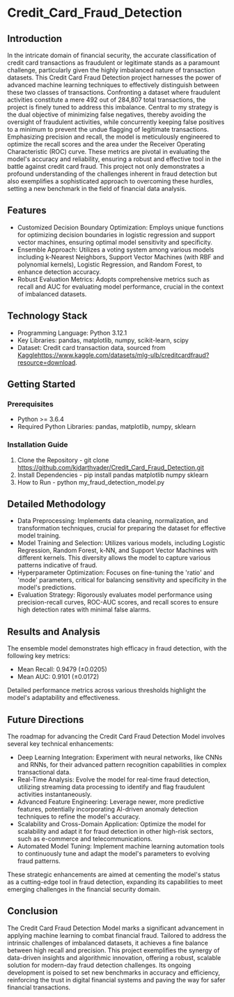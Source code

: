 # Credit_Card_Fraud_Detection

## Introduction
In the intricate domain of financial security, the accurate classification of credit card transactions as fraudulent or legitimate stands as a paramount challenge, particularly given the highly imbalanced nature of transaction datasets. This Credit Card Fraud Detection project harnesses the power of advanced machine learning techniques to effectively distinguish between these two classes of transactions. Confronting a dataset where fraudulent activities constitute a mere 492 out of 284,807 total transactions, the project is finely tuned to address this imbalance. Central to my strategy is the dual objective of minimizing false negatives, thereby avoiding the oversight of fraudulent activities, while concurrently keeping false positives to a minimum to prevent the undue flagging of legitimate transactions. Emphasizing precision and recall, the model is meticulously engineered to optimize the recall scores and the area under the Receiver Operating Characteristic (ROC) curve. These metrics are pivotal in evaluating the model's accuracy and reliability, ensuring a robust and effective tool in the battle against credit card fraud. This project not only demonstrates a profound understanding of the challenges inherent in fraud detection but also exemplifies a sophisticated approach to overcoming these hurdles, setting a new benchmark in the field of financial data analysis.

## Features 
- Customized Decision Boundary Optimization: Employs unique functions for optimizing decision boundaries in logistic regression and support vector machines, ensuring optimal model sensitivity and specificity.
- Ensemble Approach: Utilizes a voting system among various models including k-Nearest Neighbors, Support Vector Machines (with RBF and polynomial kernels), Logistic Regression, and Random Forest, to enhance detection accuracy.
- Robust Evaluation Metrics: Adopts comprehensive metrics such as recall and AUC for evaluating model performance, crucial in the context of imbalanced datasets.

## Technology Stack 
- Programming Language: Python 3.12.1
- Key Libraries: pandas, matplotlib, numpy, scikit-learn, scipy
- Dataset: Credit card transaction data, sourced from [Kaggle](https://www.kaggle.com/datasets/mlg-ulb/creditcardfraud?resource=download)https://www.kaggle.com/datasets/mlg-ulb/creditcardfraud?resource=download.

## Getting Started

### Prerequisites
- Python >= 3.6.4
- Required Python Libraries: pandas, matplotlib, numpy, sklearn
### Installation Guide
1. Clone the Repository - git clone https://github.com/kjdarthvader/Credit_Card_Fraud_Detection.git
2. Install Dependencies - pip install pandas matplotlib numpy sklearn
3. How to Run - python my_fraud_detection_model.py

## Detailed Methodology
- Data Preprocessing: Implements data cleaning, normalization, and transformation techniques, crucial for preparing the dataset for effective model training.
- Model Training and Selection: Utilizes various models, including Logistic Regression, Random Forest, k-NN, and Support Vector Machines with different kernels. This diversity allows the model to capture various patterns indicative of fraud.
- Hyperparameter Optimization: Focuses on fine-tuning the 'ratio' and 'mode' parameters, critical for balancing sensitivity and specificity in the model's predictions.
- Evaluation Strategy: Rigorously evaluates model performance using precision-recall curves, ROC-AUC scores, and recall scores to ensure high detection rates with minimal false alarms.

## Results and Analysis 
The ensemble model demonstrates high efficacy in fraud detection, with the following key metrics:
- Mean Recall: 0.9479 (±0.0205)
- Mean AUC: 0.9101 (±0.0172)

Detailed performance metrics across various thresholds highlight the model's adaptability and effectiveness.

## Future Directions 
The roadmap for advancing the Credit Card Fraud Detection Model involves several key technical enhancements:

- Deep Learning Integration: Experiment with neural networks, like CNNs and RNNs, for their advanced pattern recognition capabilities in complex transactional data.
- Real-Time Analysis: Evolve the model for real-time fraud detection, utilizing streaming data processing to identify and flag fraudulent activities instantaneously.
- Advanced Feature Engineering: Leverage newer, more predictive features, potentially incorporating AI-driven anomaly detection techniques to refine the model's accuracy.
- Scalability and Cross-Domain Application: Optimize the model for scalability and adapt it for fraud detection in other high-risk sectors, such as e-commerce and telecommunications.
- Automated Model Tuning: Implement machine learning automation tools to continuously tune and adapt the model's parameters to evolving fraud patterns.

These strategic enhancements are aimed at cementing the model's status as a cutting-edge tool in fraud detection, expanding its capabilities to meet emerging challenges in the financial security domain.

## Conclusion 
The Credit Card Fraud Detection Model marks a significant advancement in applying machine learning to combat financial fraud. Tailored to address the intrinsic challenges of imbalanced datasets, it achieves a fine balance between high recall and precision. This project exemplifies the synergy of data-driven insights and algorithmic innovation, offering a robust, scalable solution for modern-day fraud detection challenges. Its ongoing development is poised to set new benchmarks in accuracy and efficiency, reinforcing the trust in digital financial systems and paving the way for safer financial transactions.

